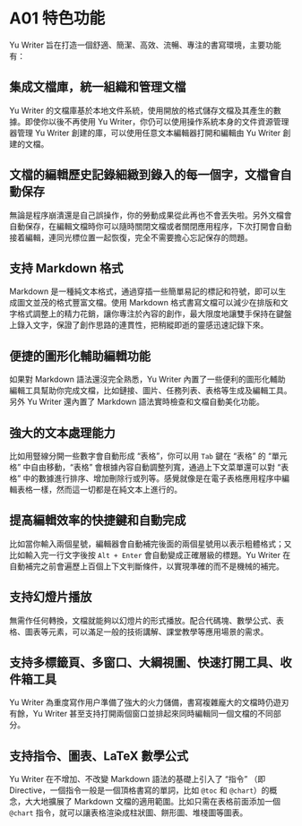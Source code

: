 # A01 特色功能

Yu Writer 旨在打造一個舒適、簡潔、高效、流暢、專注的書寫環境，主要功能有：

## 集成文檔庫，統一組織和管理文檔

Yu Writer 的文檔庫基於本地文件系統，使用開放的格式儲存文檔及其產生的數據。即使你以後不再使用 Yu Writer，你仍可以使用操作系統本身的文件資源管理器管理 Yu Writer 創建的庫，可以使用任意文本編輯器打開和編輯由 Yu Writer 創建的文檔。

## 文檔的編輯歷史記錄細緻到錄入的每一個字，文檔會自動保存

無論是程序崩潰還是自己誤操作，你的勞動成果從此再也不會丟失啦。另外文檔會自動保存，在編輯文檔時你可以隨時關閉文檔或者關閉應用程序，下次打開會自動接着編輯，連同光標位置一起恢復，完全不需要擔心忘記保存的問題。

## 支持 Markdown 格式

Markdown 是一種純文本格式，通過穿插一些簡單易記的標記和符號，即可以生成圖文並茂的格式豐富文檔。使用 Markdown 格式書寫文檔可以減少在排版和文字格式調整上的精力花銷，讓你專注於內容的創作，最大限度地讓雙手保持在鍵盤上錄入文字，保證了創作思路的連貫性，把稍縱即逝的靈感迅速記錄下來。

## 便捷的圖形化輔助編輯功能

如果對 Markdown 語法還沒完全熟悉，Yu Writer 內置了一些便利的圖形化輔助編輯工具幫助你完成文檔，比如鏈接、圖片、任務列表、表格等生成及編輯工具。另外 Yu Writer 還內置了 Markdown 語法實時檢查和文檔自動美化功能。

## 強大的文本處理能力

比如用豎線分開一些數字會自動形成 “表格”，你可以用 `Tab` 鍵在 “表格” 的 “單元格” 中自由移動，“表格” 會根據內容自動調整列寬，通過上下文菜單還可以對 “表格” 中的數據進行排序、增加刪除行或列等。感覺就像是在電子表格應用程序中編輯表格一樣，然而這一切都是在純文本上進行的。

## 提高編輯效率的快捷鍵和自動完成

比如當你輸入兩個星號，編輯器會自動補完後面的兩個星號用以表示粗體格式；又比如輸入完一行文字後按 `Alt + Enter` 會自動變成正確層級的標題。Yu Writer 在自動補完之前會遍歷上百個上下文判斷條件，以實現準確的而不是機械的補完。

## 支持幻燈片播放

無需作任何轉換，文檔就能夠以幻燈片的形式播放。配合代碼塊、數學公式、表格、圖表等元素，可以滿足一般的技術講解、課堂教學等應用場景的需求。

## 支持多標籤頁、多窗口、大綱視圖、快速打開工具、收件箱工具

Yu Writer 為重度寫作用户準備了強大的火力儲備，書寫複雜龐大的文檔時仍遊刃有餘，Yu Writer 甚至支持打開兩個窗口並排起來同時編輯同一個文檔的不同部分。

## 支持指令、圖表、LaTeX 數學公式 

Yu Writer 在不增加、不改變 Markdown 語法的基礎上引入了 “指令” （即 Directive，一個指令一般是一個頂格書寫的單詞，比如 `@toc` 和 `@chart`）的概念，大大地擴展了 Markdown 文檔的適用範圍。比如只需在表格前面添加一個  `@chart` 指令，就可以讓表格渲染成柱狀圖、餅形圖、堆棧圖等圖表。
